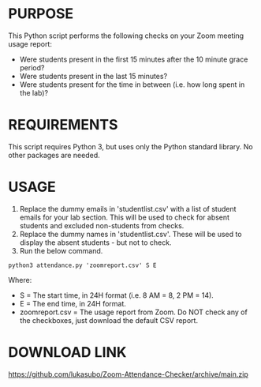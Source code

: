 # PURPOSE
This Python script performs the following checks on your Zoom meeting usage report:
- Were students present in the first 15 minutes after the 10 minute grace period?
- Were students present in the last 15 minutes?
- Were students present for the time in between (i.e. how long spent in the lab)?


# REQUIREMENTS
This script requires Python 3, but uses only the Python standard library. No other packages are needed.


# USAGE
1. Replace the dummy emails in 'studentlist.csv' with a list of student emails for your lab section. This will be used to check for absent students and excluded non-students from checks.
2. Replace the dummy names in 'studentlist.csv'. These will be used to display the absent students - but not to check.
3. Run the below command.

`python3 attendance.py 'zoomreport.csv' S E`

Where:
- S = The start time, in 24H format (i.e. 8 AM = 8, 2 PM = 14).
- E = The end time, in 24H format.
- zoomreport.csv = The usage report from Zoom. Do NOT check any of the checkboxes, just download the default CSV report.

# DOWNLOAD LINK
https://github.com/lukasubo/Zoom-Attendance-Checker/archive/main.zip
